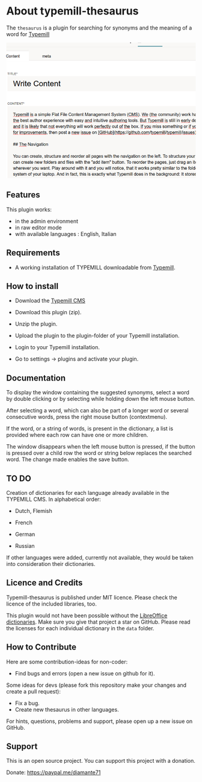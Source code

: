 # About typemill-thesaurus

The `thesaurus` is a plugin for searching for synonyms and the meaning of a word for [Typemill](https://github.com/typemill/typemill)

![Typemill Thesaurus](assets/thesaurus.gif)

## Features

This plugin works:
* in the admin environment
* in raw editor mode
* with available languages : English, Italian

## Requirements

* A working installation of TYPEMILL downloadable from [Typemill](https://typemill.net/).

## How to install

* Download the [Typemill CMS](https://typemill.net/)

* Download this plugin (zip).

* Unzip the plugin.

* Upload the plugin to the plugin-folder of your Typemill installation.

* Login to your Typemill installation.

* Go to settings -> plugins and activate your plugin.

## Documentation

To display the window containing the suggested synonyms, select a word by double clicking or by selecting while holding down the left mouse button.

After selecting a word, which can also be part of a longer word or several consecutive words, press the right mouse button (contextmenu).

If the word, or a string of words, is present in the dictionary, a list is provided where each row can have one or more children.

The window disappears when the left mouse button is pressed, if the button is pressed over a child row the word or string below replaces the searched word. The change made enables the save button.

## TO DO

Creation of dictionaries for each language already available in the TYPEMILL CMS. In alphabetical order:

* Dutch, Flemish

* French

* German

* Russian 

If other languages were added, currently not available, they would be taken into consideration their dictionaries.

## Licence and Credits

Typemill-thesaurus is published under MIT licence. Please check the licence of the included libraries, too.

This plugin would not have been possible without the [LibreOffice dictionaries](https://github.com/LibreOffice/dictionaries). Make sure you give that project a star on GitHub. Please read the licenses for each individual dictionary in the `data` folder.

## How to Contribute

Here are some contribution-ideas for non-coder:

* Find bugs and errors (open a new issue on github for it).

Some ideas for devs (please fork this repository make your changes and create a pull request):

* Fix a bug.
* Create new thesaurus in other languages.

For hints, questions, problems and support, please open up a new issue on GitHub.

## Support

This is an open source project. You can support this project with a donation.

Donate: https://paypal.me/diamante71